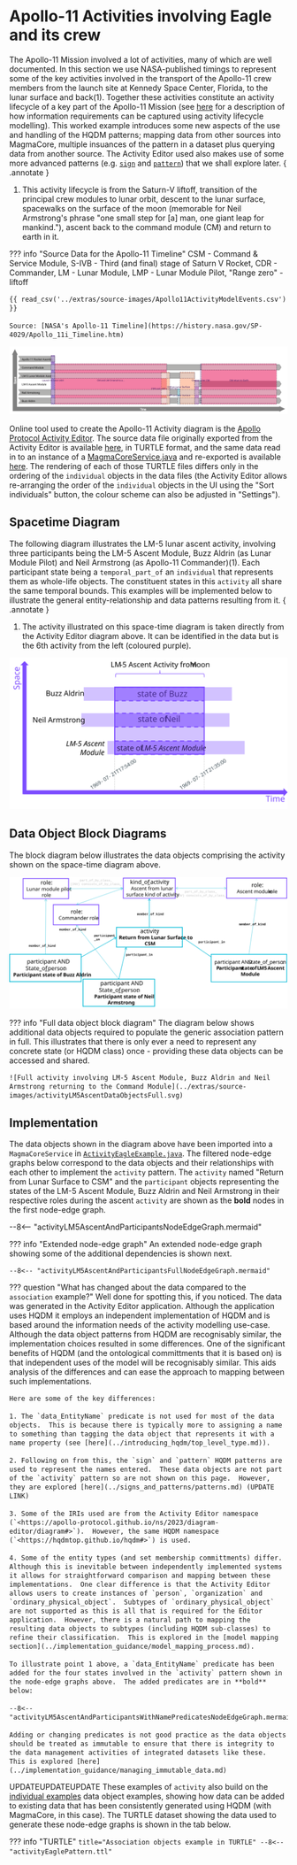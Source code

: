 # Apollo-11 Activities involving Eagle and its crew

The Apollo-11 Mission involved a lot of activities, many of which are well documented.  In this section we use NASA-published timings to represent some of the key activities involved in the transport of the Apollo-11 crew members from the launch site at Kennedy Space Center, Florida, to the lunar surface and back(1).  Together these activities constitute an activity lifecycle of a key part of the Apollo-11 Mission (see [here](https://www.cdbb.cam.ac.uk/news/publication-integrated-approach-information-management-identifying-decisions-and-information) for a description of how information requirements can be captured using activity lifecycle modelling).  This worked example introduces some new aspects of the use and handling of the HQDM patterns; mapping data from other sources into MagmaCore, multiple insuances of the pattern in a dataset plus querying data from another source.  The Activity Editor used also makes use of some more advanced patterns (e.g. [`sign`](https://github.com/hqdmTop/hqdmFramework/wiki/sign) and [`pattern`](https://github.com/hqdmTop/hqdmFramework/wiki/pattern)) that we shall explore later.
{ .annotate }

1.  This activity lifecycle is from the Saturn-V liftoff, transition of the principal crew modules to lunar orbit, descent to the lunar surface, spacewalks on the surface of the moon (memorable for Neil Armstrong's phrase "one small step for [a] man, one giant leap for mankind."), ascent back to the command module (CM) and return to earth in it.

??? info "Source Data for the Apollo-11 Timeline"
    CSM - Command & Service Module, S-IVB - Third (and final) stage of Saturn V Rocket, CDR - Commander, LM - Lunar Module, LMP - Lunar Module Pilot, "Range zero" - liftoff

    {{ read_csv('../extras/source-images/Apollo11ActivityModelEvents.csv') }}

    Source: [NASA's Apollo-11 Timeline](https://history.nasa.gov/SP-4029/Apollo_11i_Timeline.htm)

![Apollo-11 Activity diagram from Activity Editor](../extras/activity-editor/Apollo11ActivityDiagramFromEditor.svg)

Online tool used to create the Apollo-11 Activity diagram is the [Apollo Protocol Activity Editor](https://apollo-protocol.github.io/4d-activity-editor/).  The source data file originally exported from the Activity Editor is available [here](../extras/activity-editor/activity_diagram_state_of_apollo11_mission.ttl), in TURTLE format, and the same data read in to an instance of a [MagmaCoreService.java](https://github.com/gchq/MagmaCore/blob/main/core/src/main/java/uk/gov/gchq/magmacore/service/MagmaCoreService.java) and re-exported is available [here](../extras/example-files/activityEaglePattern.ttl).  The rendering of each of those TURTLE files differs only in the ordering of the `individual` objects in the data files (the Activity Editor allows re-arranging the order of the `individual` objects in the UI using the "Sort individuals" button, the colour scheme can also be adjusted in "Settings").

## Spacetime Diagram
The following diagram illustrates the LM-5 lunar ascent activity, involving three participants being the LM-5 Ascent Module, Buzz Aldrin (as Lunar Module Pilot) and Neil Armstrong (as Apollo-11 Commander)(1).  Each participant state being a `temporal_part_of` an `individual` that represents them as whole-life objects.  The constituent states in this `activity` all share the same temporal bounds.  This examples will be implemented below to illustrate the general entity-relationship and data patterns resulting from it.
{ .annotate }

1.  The activity illustrated on this space-time diagram is taken directly from the Activity Editor diagram above.  It can be identified in the data but is the 6th activity from the left (coloured purple).

![Activity of LM-5 and crew ascending from Lunar Surface to orbiting Command Module](../extras/source-images/activityLM5Ascent.svg)

## Data Object Block Diagrams
The block diagram below illustrates the data objects comprising the activity shown on the space-time diagram above.

![Data object block diagram of LM-5 ascent activity from lunar surface to Command Module](../extras/source-images/activityLM5AscentDataObjects.svg)

??? info "Full data object block diagram"
    The diagram below shows additional data objects required to populate the generic association pattern in full.  This illustrates that there is only ever a need to represent any concrete state (or HQDM class) once - providing these data objects can be accessed and shared.

    ![Full activity involving LM-5 Ascent Module, Buzz Aldrin and Neil Armstrong returning to the Command Module](../extras/source-images/activityLM5AscentDataObjectsFull.svg)
    
## Implementation
The data objects shown in the diagram above have been imported into a `MagmaCoreService` in [`ActivityEagleExample.java`](https://github.com/ClimbingAl/code-for-hqdm-patterns/blob/main/patterns/src/main/java/patterns/hqdm/activity/ActivityEagleExample.java).  The filtered node-edge graphs below correspond to the data objects and their relationships with each other to implement the `activity` pattern.  The `activity` named "Return from Lunar Surface to CSM" and the `participant` objects representing the states of the LM-5 Ascent Module, Buzz Aldrin and Neil Armstrong in their respective roles during the ascent `activity` are shown as the **bold** nodes in the first node-edge graph.

--8<-- "activityLM5AscentAndParticipantsNodeEdgeGraph.mermaid"

??? info "Extended node-edge graph"
    An extended node-edge graph showing some of the additional dependencies is shown next.

    --8<-- "activityLM5AscentAndParticipantsFullNodeEdgeGraph.mermaid"

??? question "What has changed about the data compared to the `association` example?"
    Well done for spotting this, if you noticed.  The data was generated in the Activity Editor application.  Although the application uses HQDM it employs an independent implementation of HQDM and is based around the information needs of the activity modelling use-case.  Although the data object patterns from HQDM are recognisably similar, the implementation choices resulted in some differences.  One of the significant benefits of HQDM (and the ontological committments that it is based on) is that independent uses of the model will be recognisably similar.  This aids analysis of the differences and can ease the approach to mapping between such implementations.

    Here are some of the key differences:

    1. The `data_EntityName` predicate is not used for most of the data objects.  This is because there is typically more to assigning a name to something than tagging the data object that represents it with a name property (see [here](../introducing_hqdm/top_level_type.md)).

    2. Following on from this, the `sign` and `pattern` HQDM patterns are used to represent the names entered.  These data objects are not part of the `activity` pattern so are not shown on this page.  However, they are explored [here](../signs_and_patterns/patterns.md) (UPDATE LINK)

    3. Some of the IRIs used are from the Activity Editor namespace (`<https://apollo-protocol.github.io/ns/2023/diagram-editor/diagram#>`).  However, the same HQDM namespace (`<https://hqdmtop.github.io/hqdm#>`) is used.

    4. Some of the entity types (and set membership committments) differ.  Although this is inevitable between independently implemented systems it allows for straightforward comparison and mapping between these implementations.  One clear difference is that the Activity Editor allows users to create instances of `person`, `organization` and `ordinary_physical_object`.  Subtypes of `ordinary_physical_object` are not supported as this is all that is required for the Editor application.  However, there is a natural path to mapping the resulting data objects to subtypes (including HQDM sub-classes) to refine their classification.  This is explored in the [model mapping section](../implementation_guidance/model_mapping_process.md).

    To illustrate point 1 above, a `data_EntityName` predicate has been added for the four states involved in the `activity` pattern shown in the node-edge graphs above.  The added predicates are in **bold** below:

    --8<-- "activityLM5AscentAndParticipantsWithNamePredicatesNodeEdgeGraph.mermaid"

    Adding or changing predicates is not good practice as the data objects should be treated as immutable to ensure that there is integrity to the data management activities of integrated datasets like these.  This is explored [here](../implementation_guidance/managing_immutable_data.md)


UPDATEUPDATEUPDATE These examples of `activity` also build on the [individual examples](../individual/individual.md) data object examples, showing how data can be added to existing data that has been consistently generated using HQDM (with MagmaCore, in this case).  The TURTLE dataset showing the data used to generate these node-edge graphs is shown in the tab below.

??? info "TURTLE"
    ``` title="Association objects example in TURTLE"
    --8<-- "activityEaglePattern.ttl"
    ```


